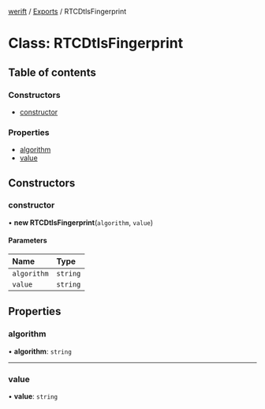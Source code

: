 [werift](../README.md) / [Exports](../modules.md) / RTCDtlsFingerprint

# Class: RTCDtlsFingerprint

## Table of contents

### Constructors

- [constructor](RTCDtlsFingerprint.md#constructor)

### Properties

- [algorithm](RTCDtlsFingerprint.md#algorithm)
- [value](RTCDtlsFingerprint.md#value)

## Constructors

### constructor

• **new RTCDtlsFingerprint**(`algorithm`, `value`)

#### Parameters

| Name | Type |
| :------ | :------ |
| `algorithm` | `string` |
| `value` | `string` |

## Properties

### algorithm

• **algorithm**: `string`

___

### value

• **value**: `string`
